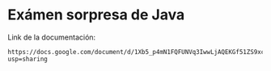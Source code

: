 # Exámen sorpresa de Java

Link de la documentación: 

    https://docs.google.com/document/d/1Xb5_p4mN1FQFUNVq3IwwLjAQEKGf51ZS9xchNkuJ6N0/edit?usp=sharing